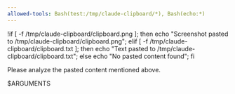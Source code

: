 ```yaml
---
allowed-tools: Bash(test:/tmp/claude-clipboard/*), Bash(echo:*)
---
```

!if [ -f /tmp/claude-clipboard/clipboard.png ]; then echo "Screenshot pasted to /tmp/claude-clipboard/clipboard.png"; elif [ -f /tmp/claude-clipboard/clipboard.txt ]; then echo "Text pasted to /tmp/claude-clipboard/clipboard.txt"; else echo "No pasted content found"; fi

Please analyze the pasted content mentioned above.

$ARGUMENTS